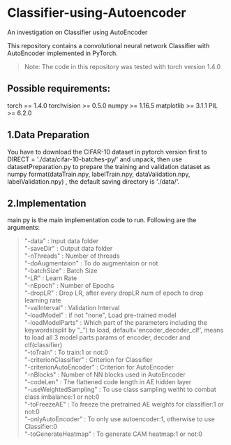 # Classifier-using-Autoencoder
 An investigation on Classifier using AutoEncoder

This repository contains a convolutional neural network Classifier with AutoEncoder implemented in PyTorch.
>Note: The code in this repository was tested with torch version 1.4.0

## Possible requirements:
torch == 1.4.0
torchvision >= 0.5.0
numpy >= 1.16.5
matplotlib >= 3.1.1
PIL >= 6.2.0

## 1.Data Preparation
You have to download the CIFAR-10 dataset in pytorch version first to DIRECT = './data/cifar-10-batches-py/' and unpack, then use datasetPreparation.py to prepare the training and validation dataset as numpy format(dataTrain.npy, labelTrain.npy, dataValidation.npy, labelValidation.npy) , the default saving directory is './data/'.

## 2.Implementation
main.py is the main implementation code to run. Following are the arguments:

>"-data" : Input data folder <br>
"-saveDir" : Output data folder <br>
"-nThreads" : Number of threads<br>
"-doAugmentaion" : To do augmentaion or not<br>
"-batchSize" : Batch Size<br>
"-LR" : Learn Rate<br>
"-nEpoch" : Number of Epochs<br>
"-dropLR" : Drop LR, after every dropLR num of epoch to drop learning rate<br>
"-valInterval" : Validation Interval<br>
"-loadModel" : if not "none", Load pre-trained model<br>
"-loadModelParts" : Which part of the parameters including the keywords(split by "_") to load, default='encoder_decoder_clf', means to load all 3 model parts params of encoder, decoder and clf(classifier)<br>
"-toTrain" : To train:1 or not:0<br>
"-criterionClassifier" : Criterion for Classifier<br>
"-criterionAutoEncoder" : Criterion for AutoEncoder<br>
"-nBlocks" : Number of NN blocks used in AutoEncoder<br>
"-codeLen" : The flattened code length in AE hidden layer<br>
"-useWeightedSampling" : To use class sampling weitht to combat class imbalance:1 or not:0<br>
"-toFreezeAE" : To freeze the pretrained AE weights for classifier:1 or not:0<br>
"-onlyAutoEncoder" : To only use autoencoder:1, otherwise to use Classifier:0<br>
"-toGenerateHeatmap" : To generate CAM heatmap:1 or not:0<br>
